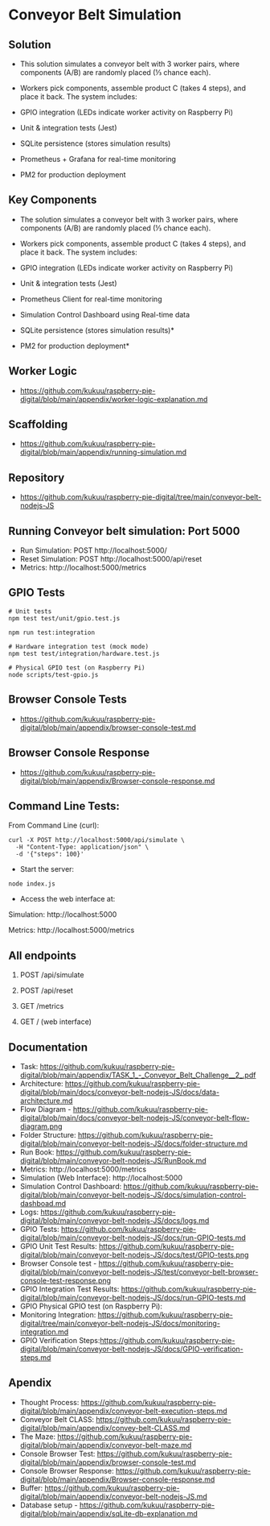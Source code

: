 

# Conveyor Belt Simulation


## Solution

- This solution simulates a conveyor belt with 3 worker pairs, where components (A/B) are randomly placed (⅓ chance each). 

- Workers pick components, assemble product C (takes 4 steps), and place it back. The system includes:

- GPIO integration (LEDs indicate worker activity on Raspberry Pi)

- Unit & integration tests (Jest)

- SQLite persistence (stores simulation results)

- Prometheus + Grafana for real-time monitoring

- PM2 for production deployment


## Key Components

- The solution simulates a conveyor belt with 3 worker pairs, where components (A/B) are randomly placed (⅓ chance each). 

- Workers pick components, assemble product C (takes 4 steps), and place it back. The system includes:

- GPIO integration (LEDs indicate worker activity on Raspberry Pi)

- Unit & integration tests (Jest)

- Prometheus Client  for real-time monitoring

- Simulation Control Dashboard using Real-time data

- SQLite persistence (stores simulation results)*

- PM2 for production deployment*

## Worker Logic

- https://github.com/kukuu/raspberry-pie-digital/blob/main/appendix/worker-logic-explanation.md


## Scaffolding

- https://github.com/kukuu/raspberry-pie-digital/blob/main/appendix/running-simulation.md

## Repository
- https://github.com/kukuu/raspberry-pie-digital/tree/main/conveyor-belt-nodejs-JS
  
## Running Conveyor belt simulation: Port 5000

- Run Simulation: POST http://localhost:5000/
- Reset Simulation: POST http://localhost:5000/api/reset
- Metrics: http://localhost:5000/metrics

## GPIO Tests

```
# Unit tests
npm test test/unit/gpio.test.js

npm run test:integration

# Hardware integration test (mock mode)
npm test test/integration/hardware.test.js

# Physical GPIO test (on Raspberry Pi)
node scripts/test-gpio.js
```

## Browser Console Tests

- https://github.com/kukuu/raspberry-pie-digital/blob/main/appendix/browser-console-test.md

## Browser Console Response

- https://github.com/kukuu/raspberry-pie-digital/blob/main/appendix/Browser-console-response.md

## Command Line Tests:

From Command Line (curl):


```
curl -X POST http://localhost:5000/api/simulate \
  -H "Content-Type: application/json" \
  -d '{"steps": 100}'

```

- Start the server:

```
node index.js

```
- Access the web interface at:

 Simulation: http://localhost:5000

 Metrics: http://localhost:5000/metrics



## All endpoints

1. POST /api/simulate

2. POST /api/reset

3. GET /metrics

4. GET / (web interface)


## Documentation

- Task: https://github.com/kukuu/raspberry-pie-digital/blob/main/appendix/TASK_1_-_Conveyor_Belt_Challenge__2_.pdf
- Architecture: https://github.com/kukuu/raspberry-pie-digital/blob/main/docs/conveyor-belt-nodejs-JS/docs/data-architecture.md
- Flow Diagram - https://github.com/kukuu/raspberry-pie-digital/blob/main/docs/conveyor-belt-nodejs-JS/conveyor-belt-flow-diagram.png
- Folder Structure: https://github.com/kukuu/raspberry-pie-digital/blob/main/conveyor-belt-nodejs-JS/docs/folder-structure.md
- Run Book: https://github.com/kukuu/raspberry-pie-digital/blob/main/conveyor-belt-nodejs-JS/RunBook.md
- Metrics: http://localhost:5000/metrics
- Simulation (Web Interface): http://localhost:5000
- Simulation Control Dashboard: https://github.com/kukuu/raspberry-pie-digital/blob/main/conveyor-belt-nodejs-JS/docs/simulation-control-dashboad.md
- Logs: https://github.com/kukuu/raspberry-pie-digital/blob/main/conveyor-belt-nodejs-JS/docs/logs.md
- GPIO Tests: https://github.com/kukuu/raspberry-pie-digital/blob/main/conveyor-belt-nodejs-JS/docs/run-GPIO-tests.md
- GPIO Unit Test Results: https://github.com/kukuu/raspberry-pie-digital/blob/main/conveyor-belt-nodejs-JS/docs/test/GPIO-tests.png
- Browser Console test - https://github.com/kukuu/raspberry-pie-digital/blob/main/conveyor-belt-nodejs-JS/test/conveyor-belt-browser-console-test-response.png
- GPIO Integration Test Results: https://github.com/kukuu/raspberry-pie-digital/blob/main/conveyor-belt-nodejs-JS/docs/run-GPIO-tests.md
- GPIO Physical GPIO test (on Raspberry Pi):
- Monitoring Integration: https://github.com/kukuu/raspberry-pie-digital/tree/main/conveyor-belt-nodejs-JS/docs/monitoring-integration.md
- GPIO Verification Steps:https://github.com/kukuu/raspberry-pie-digital/blob/main/conveyor-belt-nodejs-JS/docs/GPIO-verification-steps.md


## Apendix

- Thought Process: https://github.com/kukuu/raspberry-pie-digital/blob/main/appendix/conveyor-belt-execution-steps.md
- Conveyor Belt CLASS: https://github.com/kukuu/raspberry-pie-digital/blob/main/appendix/convey-belt-CLASS.md
- The Maze: https://github.com/kukuu/raspberry-pie-digital/blob/main/appendix/conveyor-belt-maze.md
- Console Browser Test: https://github.com/kukuu/raspberry-pie-digital/blob/main/appendix/browser-console-test.md
- Console Browser Response: https://github.com/kukuu/raspberry-pie-digital/blob/main/appendix/Browser-console-response.md
- Buffer: https://github.com/kukuu/raspberry-pie-digital/blob/main/appendix/conveyor-belt-nodejs-JS.md
- Database setup - https://github.com/kukuu/raspberry-pie-digital/blob/main/appendix/sqLite-db-explanation.md
